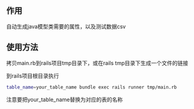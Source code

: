 ## 作用

自动生成java模型类需要的属性，以及测试数据csv

## 使用方法

拷贝main.rb到rails项目tmp目录下，或在rails tmp目录下生成一个文件的链接

到rails项目根目录执行

```sh
table_name=your_table_name bundle exec rails runner tmp/main.rb
```

注意要把your_table_name替换为对应的表的名称

